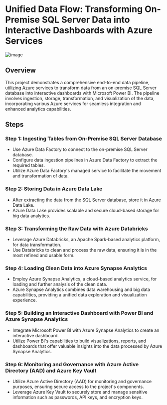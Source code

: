 # Unified Data Flow: Transforming On-Premise SQL Server Data into Interactive Dashboards with Azure Services
![image](https://github.com/prajwal-cn/Unified-Data-Flow-Transforming-On-Premise-SQL-Server-Data-into-Interactive-Dashboards-with-Azure-/assets/127007794/813b29ea-c002-41c5-97ea-bc9a88983520)
## Overview
This project demonstrates a comprehensive end-to-end data pipeline, utilizing Azure services to transform data from an on-premise SQL Server database into interactive dashboards with Microsoft Power BI. The pipeline involves ingestion, storage, transformation, and visualization of the data, incorporating various Azure services for seamless integration and enhanced analytics capabilities.

## Steps

### Step 1: Ingesting Tables from On-Premise SQL Server Database

- Use Azure Data Factory to connect to the on-premise SQL Server database.
- Configure data ingestion pipelines in Azure Data Factory to extract the required tables.
- Utilize Azure Data Factory's managed service to facilitate the movement and transformation of data.

### Step 2: Storing Data in Azure Data Lake

- After extracting the data from the SQL Server database, store it in Azure Data Lake.
- Azure Data Lake provides scalable and secure cloud-based storage for big data analytics.

### Step 3: Transforming the Raw Data with Azure Databricks

- Leverage Azure Databricks, an Apache Spark-based analytics platform, for data transformation.
- Use Databricks to clean and process the raw data, ensuring it is in the most refined and usable form.

### Step 4: Loading Clean Data into Azure Synapse Analytics

- Employ Azure Synapse Analytics, a cloud-based analytics service, for loading and further analysis of the clean data.
- Azure Synapse Analytics combines data warehousing and big data capabilities, providing a unified data exploration and visualization experience.

### Step 5: Building an Interactive Dashboard with Power BI and Azure Synapse Analytics

- Integrate Microsoft Power BI with Azure Synapse Analytics to create an interactive dashboard.
- Utilize Power BI's capabilities to build visualizations, reports, and dashboards that offer valuable insights into the data processed by Azure Synapse Analytics.

### Step 6: Monitoring and Governance with Azure Active Directory (AAD) and Azure Key Vault

- Utilize Azure Active Directory (AAD) for monitoring and governance purposes, ensuring secure access to the project's components.
- Leverage Azure Key Vault to securely store and manage sensitive information such as passwords, API keys, and encryption keys.
